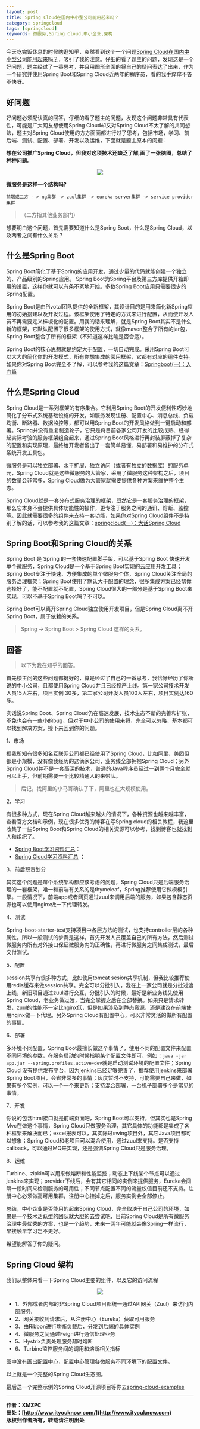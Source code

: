 ```yaml
---
layout: post
title: Spring Cloud在国内中小型公司能用起来吗？
category: springcloud
tags: [springcloud]
keywords: 微服务,Spring Cloud,中小企业,架构
---
```


今天吃完饭休息的时候瞎逛知乎，突然看到这个一个问题[Spring Cloud在国内中小型公司能用起来吗？](https://www.zhihu.com/question/61403505)，吸引了我的注意。仔细的看了题主的问题，发现这是一个好问题，题主经过了一番思考，并且用图形全面的将自己的疑问表达了出来，作为一个研究并使用Spring Boot和Spring Cloud近两年的程序员，看的我手痒痒不答不快呀。

## 好问题

好问题必须配认真的回答，仔细的看了题主的问题，发现这个问题非常具有代表性，可能是广大网友想使用Spring Cloud却又对Spring Cloud不太了解的共同想法，题主对Spring Cloud使用的方方面面都进行过了思考，包括市场，学习、前后端、测试、配置、部署、开发以及运维，下面就是题主原本的问题：

**想在公司推广Spring Cloud，但我对这项技术还缺乏了解,画了一张脑图，总结了种种问题。**

<div align="center">
  <img src="http://favorites.ren/assets/images/2017/springcloud/springcloud-question.png">
</div>

**微服务是这样一个结构吗?**  

``` text
前端或二方 - > ng集群 -> zuul集群 -> eureka-server集群 -> service provider集群
```
> （二方指其他业务部门）

想要明白这个问题，首先需要知道什么是Spring Boot，什么是Spring Cloud，以及两者之间有什么关系？

## 什么是Spring Boot

Spring Boot简化了基于Spring的应用开发，通过少量的代码就能创建一个独立的、产品级别的Spring应用。 Spring Boot为Spring平台及第三方库提供开箱即用的设置，这样你就可以有条不紊地开始。多数Spring Boot应用只需要很少的Spring配置。

Spring Boot是由Pivotal团队提供的全新框架，其设计目的是用来简化新Spring应用的初始搭建以及开发过程。该框架使用了特定的方式来进行配置，从而使开发人员不再需要定义样板化的配置。用我的话来理解，就是Spring Boot其实不是什么新的框架，它默认配置了很多框架的使用方式，就像maven整合了所有的jar包，Spring Boot整合了所有的框架（不知道这样比喻是否合适）。

Spring Boot的核心思想就是约定大于配置，一切自动完成。采用Spring Boot可以大大的简化你的开发模式，所有你想集成的常用框架，它都有对应的组件支持。如果你对Spring Boot完全不了解，可以参考我的这篇文章：[Springboot(一)：入门篇](http://www.ityouknow.com/springboot/2016/01/06/springboot(%E4%B8%80)-%E5%85%A5%E9%97%A8%E7%AF%87.html)

## 什么是Spring Cloud

Spring Cloud是一系列框架的有序集合。它利用Spring Boot的开发便利性巧妙地简化了分布式系统基础设施的开发，如服务发现注册、配置中心、消息总线、负载均衡、断路器、数据监控等，都可以用Spring Boot的开发风格做到一键启动和部署。Spring并没有重复制造轮子，它只是将目前各家公司开发的比较成熟、经得起实际考验的服务框架组合起来，通过Spring Boot风格进行再封装屏蔽掉了复杂的配置和实现原理，最终给开发者留出了一套简单易懂、易部署和易维护的分布式系统开发工具包。

微服务是可以独立部署、水平扩展、独立访问（或者有独立的数据库）的服务单元，Spring Cloud就是这些微服务的大管家，采用了微服务这种架构之后，项目的数量会非常多，Spring Cloud做为大管家就需要提供各种方案来维护整个生态。

Spring Cloud就是一套分布式服务治理的框架，既然它是一套服务治理的框架，那么它本身不会提供具体功能性的操作，更专注于服务之间的通讯、熔断、监控等。因此就需要很多的组件来支持一套功能，如果你对Spring Cloud组件不是特别了解的话，可以参考我的这篇文章：[springcloud(一)：大话Spring Cloud](http://www.ityouknow.com/springcloud/2017/05/01/simple-springcloud.html)

## Spring Boot和Spring Cloud的关系

Spring Boot 是 Spring 的一套快速配置脚手架，可以基于Spring Boot 快速开发单个微服务，Spring Cloud是一个基于Spring Boot实现的云应用开发工具；Spring Boot专注于快速、方便集成的单个微服务个体，Spring Cloud关注全局的服务治理框架；Spring Boot使用了默认大于配置的理念，很多集成方案已经帮你选择好了，能不配置就不配置，Spring Cloud很大的一部分是基于Spring Boot来实现，可以不基于Spring Boot吗？不可以。

Spring Boot可以离开Spring Cloud独立使用开发项目，但是Spring Cloud离不开Spring Boot，属于依赖的关系。

> Spring -> Spring Boot > Spring Cloud 这样的关系。

## 回答

> 以下为我在知乎的回答。

首先楼主问的这些问题都挺好的，算是经过了自己的一番思考，我恰好经历了你所说的中小公司，且都使用Spring Cloud并且已经投产上线。第一家公司技术开发人员15人左右，项目实例 30多，第二家公司开发人员100人左右，项目实例达160多。

实话说Spring Boot、Spring Cloud仍在高速发展，技术生态不断的完善和扩张，不免也会有一些小的bug，但对于中小公司的使用来将，完全可以忽略，基本都可以找到解决方案，接下来回到你的问题。


1、市场

据我所知有很多知名互联网公司都已经使用了Spring Cloud，比如阿里、美团但都是小规模，没有像我经历的这俩家公司，业务线全部拥抱Spring Cloud；另外Spring Cloud并不是一套高深的技术，普通的Java程序员经过一到俩个月完全就可以上手，但前期需要一个比较精通人的来带队。

> 后记，找阿里的小马哥确认了下，阿里也在大规模使用。

2、学习

有很多种方式，现在Spring Cloud越来越火的情况下，各种资源也越来越丰富，查看官方文档和示例，现在很多优秀的博客在写Spring cloud的相关教程，我这里收集了一些Spring Boot和Spring Cloud的相关资源可以参考，找到博客也就找到人和组织了。

- [Spring Boot学习资料汇总](http://www.ityouknow.com/springboot/2015/12/30/springboot-collect.html)：
- [Spring Cloud学习资料汇总](http://www.ityouknow.com/springcloud/2016/12/30/springcloud-collect.html) ：

3、前后职责划分

其实这个问题是每个系统架构都应该考虑的问题，Spring Cloud只是后端服务治理的一套框架，唯一和前端有关系的是thymeleaf，Spring推荐使用它做模板引擎。一般情况下，前端app或者网页通过zuul来调用后端的服务，如果包含静态资源也可以使用nginx做一下代理转发。

4、测试

Spring-boot-starter-test支持项目中各层方法的测试，也支持controller层的各种属性。所以一般测试的步奏是这样，首先开发人员覆盖自己的所有方法，然后测试微服务内所有对外接口保证微服务内的正确性，再进行微服务之间集成测试，最后交付测试。

5、配置

session共享有很多种方式，比如使用tomcat sesion共享机制，但我比较推荐使用redis缓存来做session共享。完全可以分批引入，我在上一家公司就是分批过渡上线，新旧项目通过zuul进行交互，分批引入的时候，最好是新业务线先使用Spring Cloud，老业务做过渡，当完全掌握之后在全部替换。如果只是请求转发，zuul的性能不一定比nginx低，但是如果涉及到静态资源，还是建议在前端使用nginx做一下代理。另外Spring Cloud有配置中心，可以非常灵活的做所有配置的事情。

6、部署

多环境不同配置，Spring Boot最擅长做这个事情了，使用不同的配置文件来配置不同环境的参数，在服务启动的时候指明某个配置文件即可，例如：```java -jar app.jar --spring.profiles.active=dev```就是启动测试环境的配置文件；Spring Cloud 没有提供发布平台，因为jenkins已经足够完善了，推荐使用jenkins来部署Spring Boot项目，会省非常多的事情；灰度暂时不支持，可能需要自己来做，如果有多个实例，可以一个一个来更新；支持混合部署，一台机子部署多个是常见的事情。

7、开发

你说的包含html接口就是前端页面吧，Spring Boot可以支持，但其实也是Spring Mvc在做这个事情，Spring Cloud只做服务治理，其它具体的功能都是集成了各种框架来解决而已；excel报表可以，其实除过swing项目外，其它Java项目都可以想象；Spring Cloud和老项目可以混合使用，通过zuul来支持。是否支持callback，可以通过MQ来实现，还是强调Spring Cloud只是服务治理。

8、运维

Turbine、zipkin可以用来做熔断和性能监控；动态上下线某个节点可以通过jenkins来实现；provider下线后，会有其它相同的实例来提供服务，Eureka会间隔一段时间来检测服务的可用性；不同节点配置不同的流量权值目前还不支持。注册中心必须做高可用集群，注册中心挂掉之后，服务实例会全部停止。

总结，中小企业是否能用的起来Spring Cloud，完全取决于自己公司的环境，如果是一个技术活跃型的团队就大胆的去尝试吧，目前Spring Cloud是所有微服务治理中最优秀的方案，也是一个趋势，未来一两年可能就会像Spring一样流行，早接触早学习岂不更好。

希望能解答了你的疑问。


## Spring Cloud 架构

我们从整体来看一下Spring Cloud主要的组件，以及它的访问流程

<div align="center">
  <img src="http://favorites.ren/assets/images/2017/springcloud/spring-cloud-architecture.png">
</div>


- 1、外部或者内部的非Spring Cloud项目都统一通过API网关（Zuul）来访问内部服务.  
- 2、网关接收到请求后，从注册中心（Eureka）获取可用服务  
- 3、由Ribbon进行均衡负载后，分发到后端的具体实例  
- 4、微服务之间通过Feign进行通信处理业务
- 5、Hystrix负责处理服务超时熔断
- 6、Turbine监控服务间的调用和熔断相关指标

图中没有画出配置中心，配置中心管理各微服务不同环境下的配置文件。

以上就是一个完整的Spring Cloud生态图。

最后送一个完整示例的Spring Cloud开源项目等你去[spring-cloud-examples](https://github.com/ityouknow/spring-cloud-examples)

-------------

**作者：XMZPC**  
**出处：[http://www.ityouknow.com/](http://www.ityouknow.com)**      
**版权归作者所有，转载请注明出处** 

